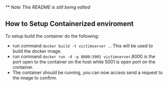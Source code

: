 ###### ** Note This README is still being edited

## How to Setup Containerized enviroment

To setup build the container do the following:
-   run command `docker build -t victimserver .`. This will be used to build the docker image.  
-   run command `docker run -d -p 8000:5001 victimserver`.8000 is the port open to the container on the host while 5001 is open port on the container.
-   The container should be running, you can now access send a request to the image to confirm.